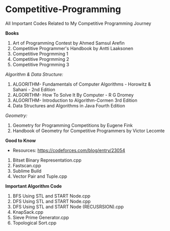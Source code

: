# Competitive-Programming
All Important Codes Related to My Competitive Programming Journey

**Books**
1. Art of Programming Contest by Ahmed Samsul Arefin
2. Competitive Programmer's Handbook by Antti Laaksonen
2. Competitive Progrmming 1
3. Competitive Progrmming 2
4. Competitive Progrmming 3

*Algorithm & Data Structure:*
  1. ALGORITHM- Fundamentals of Computer Algorithms - Horowitz & Sahani - 2nd Edition
  2. ALGORITHM- How To Solve It By Computer - R G Dromey
  3. ALGORITHM- Introduction to Algorithm-Cormen 3rd Edition
  4. Data Structures and Algorithms in Java Fourth Edition

*Geometry:* 
  1. Geometry for Programming Competitions by Eugene Fink
  2. Handbook of Geometry for Competitive Programmers by Victor Lecomte


**Good to Know**
* Resources: https://codeforces.com/blog/entry/23054
1. Bitset Binary Representation.cpp
2. Fastscan.cpp
3. Sublime Build
4. Vector Pair and Tuple.cpp

**Important Algorithm Code**
1. BFS Using STL and START Node.cpp
2. DFS Using STL and START Node.cpp
3. DFS Using STL and START Node (RECUSRSION).cpp
4. KnapSack.cpp
5. Sieve Prime Generator.cpp
6. Topological Sort.cpp
